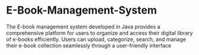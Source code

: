 # E-Book-Management-System
 The E-book management system developed in Java provides a comprehensive platform for users to organize and access their digital library of e-books efficiently. Users can upload, categorize, search, and manage their e-book collection seamlessly through a user-friendly interface

